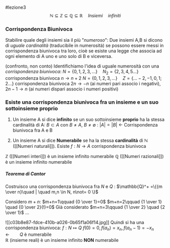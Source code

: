 #lezione3
$$\mathbb{N}\subseteq \mathbb{Z} \subseteq \mathbb{Q} \subseteq \mathbb{R} \quad Insiemi \quad infiniti$$
### Corrispondenza Biunivoca

Stabilire quale degli insiemi sia il più "*numeroso*":
Due insiemi A,B si dicono di *uguale cardinalità* (traducibile in numerosità) se possono essere messi in corrispondenza biunivoca tra loro, cioè se esiste una legge che associa ad ogni elemento di A uno e uno solo di B e viceversa.

(confronto, non conto)
Identifichiamo l'idea di uguale numerosità con una *corrispondenza biunivoca*:
 $N=\{0,1,2,3,...\}\quad N_2=\{2,3,4,5...\}$
corrispondenza biunivoca $n\rightarrow n+2$ 
$N=\{0,1,2,3,...\}\quad Z=\{...-2,-1,0,1;2...\}$
corrispondenza biunivoca $2n\rightarrow -n$ (ai numeri pari associo i negativi), $2n-1\rightarrow n$ (ai numeri dispari associo i numeri positivi)
### Esiste una corrispondenza biunivoca fra un insieme e un suo sottoinsieme proprio

1) Un insieme A si dice **infinito** se un suo sottoinsieme **proprio** ha la stessa cardinalità di A:
$B\subset A$  con $B\not=A$, $B\not=\emptyset$ : $|A|=|B|$  $\leftarrow$  Corrispondenza biunivoca fra A e B

2) Un insieme A si dice **Numerabile** se ha la stessa **cardinalità** di $\mathbb{N}$ ([[Numeri naturali]]). Esiste $f:N\rightarrow A$ corrispondenza biunivoca

$\mathbb{Z}$ ([[Numeri interi]]) è un insieme infinito numerabile
$\mathbb{Q}$ ([[Numeri razionali]]) è un insieme infinito numerabile

##### Teorema di Cantor
Costruisco una corrispondenza biunivoca fra $N$ e $Q$ : 
$\mathbb{Q}^+ =\{{m \over n}\quad | \quad m,n \in N, n\not= 0 \}$   

Considero $m+n$:
$m+n=1\qquad {0 \over 1}=0$
$m+n=2\qquad {1 \over 1} \quad {0 \over 2}(!)=0$ Già considerato 
$m+n=3\qquad {1 \over 2} \quad {2 \over 1}$
$\dots$

![[c03b8e87-fdce-410b-a026-0b65f1a06f14.jpg]]
Quindi sì ha una corrispondenza biunivoca:
$f:N\longmapsto Q$ 
$f(0)=0,f(a_n)=x_n,f(a_n-1)=-x_n$ $\qquad\leftarrow\qquad Q$ è numerabile  
$\mathbb{R}$ (insieme reali) è un insieme infinito **NON** numerabile